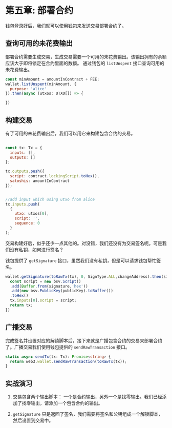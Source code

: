 # 第五章: 部署合约

钱包登录好后，我们就可以使用钱包来发送交易部署合约了。

## 查询可用的未花费输出

部署合约需要生成交易，生成交易需要一个可用的未花费输出。该输出拥有的余额应该大于即将锁定在合约里面的数额。
通过钱包的 `listUnspent` 接口查询可用的未花费输出。

```javascript
const minAmount = amountInContract + FEE;
wallet.listUnspent(minAmount, {
  purpose: 'alice'
}).then(async (utxos: UTXO[]) => {

})
```


## 构建交易

有了可用的未花费输出后，我们可以用它来构建包含合约的交易。

```javascript
          
const tx: Tx = {
  inputs: [],
  outputs: []
};

tx.outputs.push({
  script: contract.lockingScript.toHex(),
  satoshis: amountInContract 
});


//add input which using utxo from alice
tx.inputs.push(
  {
    utxo: utxos[0],
    script: '',
    sequence: 0
  }
);

```

交易构建好后，似乎还少一点其他的。对没错，我们还没有为交易签名呢。可是我们没有私钥，如何进行签名？

钱包提供了 `getSignature` 接口，虽然我们没有私钥，但是可以请求钱包帮忙签名。

```typescript
wallet.getSignature(toRawTx(tx), 0, SignType.ALL,changeAddress).then(signature => {
  const script = new bsv.Script()
  .add(Buffer.from(signature,'hex'))
  .add(new bsv.PublicKey(publicKey).toBuffer())
  .toHex()
  tx.inputs[0].script = script;
  return tx;
})
```

## 广播交易

完成签名并设置对应的解锁脚本后，接下来就是广播包含合约的交易来部署合约了。广播交易我们使用钱包提供的 `sendRawTransaction` 接口。

```typescript
static async sendTx(tx: Tx): Promise<string> {
  return web3.wallet.sendRawTransaction(toRawTx(tx));
}
```

## 实战演习

1. 交易包含两个输出脚本： 一个是合约输出，另外一个是找零输出。我们已经添加了找零输出，请添加一个包含合约的输出。

2. `getSignature` 只是返回了签名，我们需要将签名和公钥组成一个解锁脚本，然后设置到交易中。
